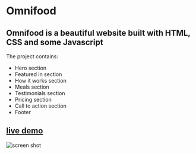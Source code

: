 # Omnifood
## Omnifood is a beautiful website built with HTML, CSS and some Javascript

The project contains: 

- Hero section 
- Featured in section 
- How it works section 
- Meals section 
- Testimonials section
- Pricing section 
- Call to action section 
- Footer 

## [live demo](https://fekry-ahmed.github.io/omnifood/)

![screen shot](Omnifood.png)
